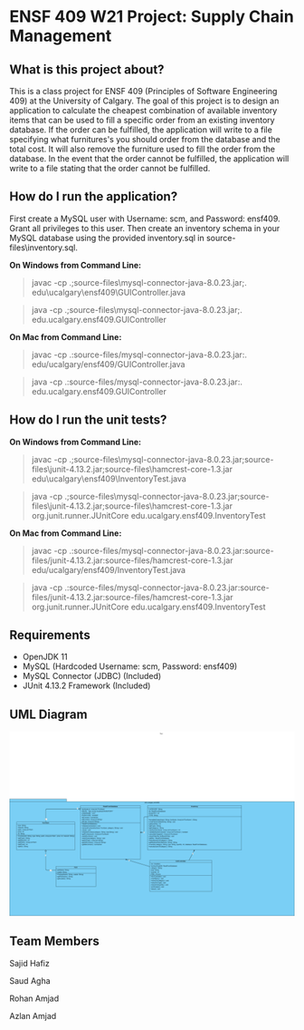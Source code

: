 # ENSF 409 W21 Project: Supply Chain Management

## What is this project about?
This is a class project for ENSF 409 (Principles of Software Engineering 409) at the University of Calgary. The goal of this project is to design an application to calculate the
cheapest combination of available inventory items that can be used to fill a specific order from an existing inventory database. If the order can be fulfilled, the application will
write to a file specifying what furnitures's you should order from the database and the total cost. It will also remove the furniture used to fill the order from the database.
In the event that the order cannot be fulfilled, the application will write to a file stating that the order cannot be fulfilled.


## How do I run the application?
First create a MySQL user with Username: scm, and Password: ensf409. Grant all privileges to this user.
Then create an inventory schema in your MySQL database using the provided inventory.sql in source-files\inventory.sql.

**On Windows from Command Line:**

>javac -cp .;source-files\mysql-connector-java-8.0.23.jar;. edu\ucalgary\ensf409\GUIController.java

>java -cp .;source-files\mysql-connector-java-8.0.23.jar;. edu.ucalgary.ensf409.GUIController

**On Mac from Command Line:**

>javac -cp .:source-files/mysql-connector-java-8.0.23.jar:. edu/ucalgary/ensf409/GUIController.java

>java -cp .:source-files/mysql-connector-java-8.0.23.jar:. edu.ucalgary.ensf409.GUIController      


## How do I run the unit tests?

**On Windows from Command Line:**

>javac -cp .;source-files\mysql-connector-java-8.0.23.jar;source-files\junit-4.13.2.jar;source-files\hamcrest-core-1.3.jar edu\ucalgary\ensf409\InventoryTest.java

>java -cp .;source-files\mysql-connector-java-8.0.23.jar;source-files\junit-4.13.2.jar;source-files\hamcrest-core-1.3.jar org.junit.runner.JUnitCore edu.ucalgary.ensf409.InventoryTest

**On Mac from Command Line:**

>javac -cp .:source-files/mysql-connector-java-8.0.23.jar:source-files/junit-4.13.2.jar:source-files/hamcrest-core-1.3.jar edu/ucalgary/ensf409/InventoryTest.java

>java -cp .:source-files/mysql-connector-java-8.0.23.jar:source-files/junit-4.13.2.jar:source-files/hamcrest-core-1.3.jar org.junit.runner.JUnitCore edu.ucalgary.ensf409.InventoryTest


## Requirements
* OpenJDK 11
* MySQL (Hardcoded Username: scm, Password: ensf409)
* MySQL Connector (JDBC) (Included)
* JUnit 4.13.2 Framework (Included)

## UML Diagram
![UML](UML.png)

## Team Members
Sajid Hafiz

Saud Agha

Rohan Amjad

Azlan Amjad

